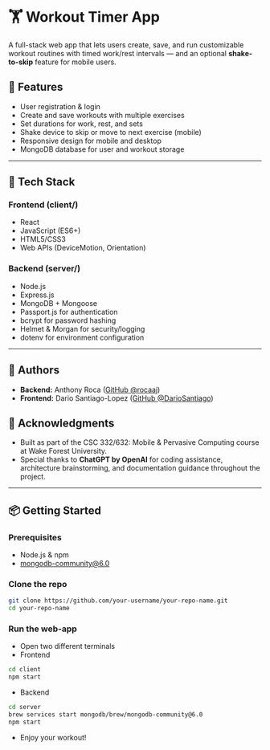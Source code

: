 # 🏋️ Workout Timer App

A full-stack web app that lets users create, save, and run customizable workout routines with timed work/rest intervals — and an optional **shake-to-skip** feature for mobile users.

## 🚀 Features

- User registration & login
- Create and save workouts with multiple exercises
- Set durations for work, rest, and sets
- Shake device to skip or move to next exercise (mobile)
- Responsive design for mobile and desktop
- MongoDB database for user and workout storage

---

## 🧰 Tech Stack

### Frontend (client/)
- React
- JavaScript (ES6+)
- HTML5/CSS3
- Web APIs (DeviceMotion, Orientation)

### Backend (server/)
- Node.js
- Express.js
- MongoDB + Mongoose
- Passport.js for authentication
- bcrypt for password hashing
- Helmet & Morgan for security/logging
- dotenv for environment configuration

---

## 🤝 Authors

- **Backend:** Anthony Roca ([GitHub @rocaaj](https://github.com/rocaaj))
- **Frontend:** Dario Santiago-Lopez ([GitHub @DarioSantiago](https://github.com/DarioSantiago))

## 🙏 Acknowledgments

- Built as part of the CSC 332/632: Mobile & Pervasive Computing course at Wake Forest University.
- Special thanks to **ChatGPT by OpenAI** for coding assistance, architecture brainstorming, and documentation guidance throughout the project.

---

## 📦 Getting Started

### Prerequisites
- Node.js & npm
- mongodb-community@6.0

### Clone the repo

```bash
git clone https://github.com/your-username/your-repo-name.git
cd your-repo-name
```

### Run the web-app
- Open two different terminals
- Frontend
```bash
cd client
npm start
```
- Backend
```bash
cd server
brew services start mongodb/brew/mongodb-community@6.0
npm start
```
- Enjoy your workout!